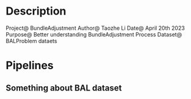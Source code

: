 # Description
Project@ BundleAdjustment
Author@ Taozhe Li
Date@ April 20th 2023
Purpose@ Better understanding BundleAdjustment Process
Dataset@ BALProblem dataets

# Pipelines
## Something about BAL dataset

## 
